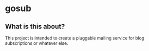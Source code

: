 # gosub

## What is this about?
This project is intended to create a pluggable mailing service for blog subscriptions or whatever else.
